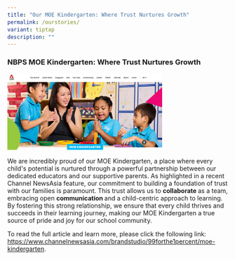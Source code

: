 ```yaml
---
title: "Our MOE Kindergarten: Where Trust Nurtures Growth"
permalink: /ourstories/
variant: tiptap
description: ""
---
```

<h3>NBPS MOE Kindergarten: Where Trust Nurtures Growth</h3>
<p></p>
<div class="isomer-image-wrapper">
<img style="width: 70%;" height="auto" width="100%" alt="" src="/images/MK.png">
</div>
<p>We are incredibly proud of our MOE Kindergarten, a place where every child's
potential is nurtured through a powerful partnership between our dedicated
educators and our supportive parents. As highlighted in a recent Channel
NewsAsia feature, our commitment to building a foundation of trust with
our families is paramount. This trust allows us to <strong>collaborate </strong>as
a team, embracing open <strong>communication </strong>and a child-centric
approach to learning. By fostering this strong relationship, we ensure
that every child thrives and succeeds in their learning journey, making
our MOE Kindergarten a true source of pride and joy for our school community.</p>
<p>To read the full article and learn more, please click the following link:
<a href="https://www.channelnewsasia.com/brandstudio/99forthe1percent/moe-kindergarten" rel="noopener noreferrer nofollow" target="_blank">https://www.channelnewsasia.com/brandstudio/99forthe1percent/moe-kindergarten</a>.</p>